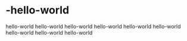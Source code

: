 # -hello-world
 hello-world hello-world hello-world hello-world hello-world hello-world hello-world hello-world hello-world
